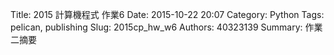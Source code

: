 Title: 2015 計算機程式 作業6
Date: 2015-10-22 20:07
Category: Python
Tags: pelican, publishing
Slug: 2015cp_hw_w6
Authors: 40323139
Summary: 作業二摘要